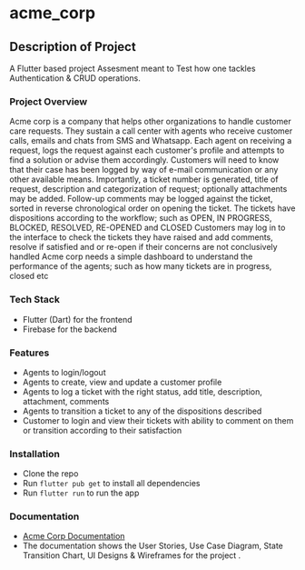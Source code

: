 # acme_corp
##  Description of Project
A Flutter based project Assesment meant to Test how one tackles Authentication & CRUD operations.
###  Project Overview
Acme corp is a company that helps other organizations to handle customer care requests. They sustain a call center with agents who receive customer calls, emails and chats from SMS and Whatsapp. 
Each agent on receiving a request, logs the request against each customer's profile and attempts to find a solution or advise them accordingly. Customers will need to know that their case has been logged by way of e-mail communication or any other available means. Importantly, a ticket number is generated, title of request, description and categorization of request; optionally attachments may be added. Follow-up comments may be logged against the ticket, sorted in reverse chronological order on opening the ticket. The tickets have dispositions according to the workflow; such as OPEN, IN PROGRESS, BLOCKED, RESOLVED, RE-OPENED and CLOSED Customers may log in to the interface to check the tickets they have raised and add comments, resolve if satisfied and or re-open if their concerns are not conclusively handled 
Acme corp needs a simple dashboard to understand the performance of the agents; such as how many tickets are in progress, closed etc 

### Tech Stack
- Flutter (Dart) for the frontend 
- Firebase for the backend

### Features
- Agents to login/logout 
- Agents to create, view and update a customer profile 
- Agents to log a ticket with the right status, add title, description, attachment, comments 
- Agents to transition a ticket to any of the dispositions described 
- Customer to login and view their tickets with ability to comment on them or transition according to their satisfaction 


### Installation
- Clone the repo
-  Run `flutter pub get` to install all dependencies
-  Run `flutter run` to run the app


### Documentation
- [Acme Corp Documentation](./docs/use-cases.md)
-  The documentation shows the User Stories, Use Case Diagram, State Transition Chart, UI Designs & Wireframes for the project .